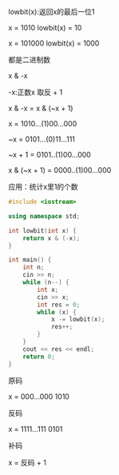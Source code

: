 lowbit(x):返回x的最后一位1

x = 1010 lowbit(x) = 10

x = 101000 lowbit(x) = 1000

都是二进制数

x & -x

-x:正数x 取反 + 1

x & -x = x & (~x + 1)

x = 1010...(1)00...000

~x = 0101...(0)11...111

~x + 1 = 0101..(1)00...000

x & (~x + 1) = 0000..(1)00...000

应用：统计x里1的个数

```C++
#include <iostream>

using namespace std;

int lowbit(int x) {
    return x & (-x);
}

int main() {
    int n;
    cin >> n;
    while (n--) {
        int x;
        cin >> x;
        int res = 0;
        while (x) {
            x -= lowbit(x);
            res++;
        }
    }
    cout << res << endl;
    return 0;
}
```

原码

x = 000...000 1010

反码

x = 1111...111 0101

补码

x = 反码 + 1

